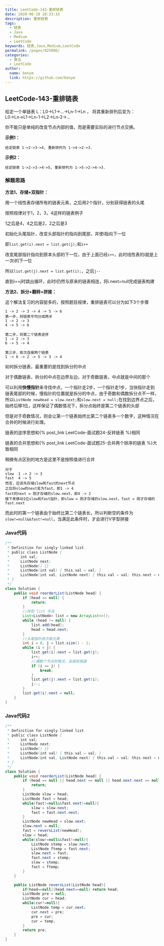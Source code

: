 ```yaml
---
title: LeetCode-143-重排链表
date: 2020-06-10 20:33:33
description: 重排链表
tags: 
  - 链表
  - Java
  - Medium
  - LeetCode
keywords: 链表,Java,Medium,LeetCode
permalink: /pages/825806/
categories: 
  - 算法
  - LeetCode
author: 
  name: benym
  link: https://github.com/benym
---
```


## LeetCode-143-重排链表

给定一个单链表 L：L0→L1→…→Ln-1→Ln ，
将其重新排列后变为： L0→Ln→L1→Ln-1→L2→Ln-2→…

你不能只是单纯的改变节点内部的值，而是需要实际的进行节点交换。

 <!--more-->

**示例1：**

```
给定链表 1->2->3->4, 重新排列为 1->4->2->3.
```

**示例2：**

```
给定链表 1->2->3->4->5, 重新排列为 1->5->2->4->3.
```

### 解题思路

**方法1、存储+双指针：**

用一个线性表存储所有的链表元素，之后用2个指针，分别获得链表的头尾

按照规律对于1，2，3，4这样的链表例子

1之后是4，4之后是2，2之后是3

初始化头尾指针，改变头部指针的指向到尾部，并使i指向下一位

即`list.get(i).next = list.get(j);`和`i++`

改变尾部指针指向到原本头部的下一位，由于上面已经`i++`，此时线性表的i就是上一次i的下一位

所以`list.get(j).next = list.get(i);`，之后`j--`

直到i==j时跳出循环，此时i仍然与原来的链表相连，将i.next=null完成链表构建

**方法2、拆分+翻转+拼接：**

这个解法复习的内容挺多的，按照题目规律，重排链表可以分为如下3个步骤

```
1 -> 2 -> 3 -> 4 -> 5 -> 6
第一步，将链表平均分成两半
1 -> 2 -> 3
4 -> 5 -> 6
    
第二步，将第二个链表逆序
1 -> 2 -> 3
6 -> 5 -> 4
    
第三步，依次连接两个链表
1 -> 6 -> 2 -> 5 -> 3 -> 4
```

如何拆分链表，最重要的是找到拆分的中点

对于偶数链表，拆分的中点在边界左边，对于奇数链表，中点就是中间的那个

可以利用**快慢指针**来寻找中点，一个指针走2步，一个指针走1步，当快指针走到链表尾部的时候，慢指针的位置就是拆分的中点，由于奇数和偶数拆分点不一样，所以`ListNode newHead = slow.next;`和`slow.next = null;`在找到边界点之后，始终后移1位，这样保证了偶数情况下，拆分点始终是第二个链表的头部

但是对于奇数情况，则会让第一个链表始终比第二个链表多一个数字，这种情况在合并的时候进行处理。

链表的逆序思想和{% post_link LeetCode-面试题24-反转链表 %}相同

链表的合并思想和{% post_link LeetCode-面试题25-合并两个排序的链表 %}大致相同

稍微有点区别的地方是这里不是按照值进行合并

```
对于
slow  1 -> 2 -> 3
fast  4 -> 5
而言，应该先存储slow和fast的next节点
之后将slow的next变为fast，即1 -> 4
fast的next = 刚才存储的slow.next，即4 -> 2
接下来移动1位slow和fast指针，即slow = 刚才存储的slow.next，fast = 刚才存储的fast.next
```

而此时的第一个链表由于始终比第二个链表长，所以判断空的条件为`slow!=null&&fast!=null`，当满足此条件时，才会进行V字型拼接

### Java代码

```java
/**
 * Definition for singly-linked list.
 * public class ListNode {
 *     int val;
 *     ListNode next;
 *     ListNode() {}
 *     ListNode(int val) { this.val = val; }
 *     ListNode(int val, ListNode next) { this.val = val; this.next = next; }
 * }
 */
class Solution {
    public void reorderList(ListNode head) {
        if (head == null) {
            return;
        }
        //存到 list 中去
        List<ListNode> list = new ArrayList<>();
        while (head != null) {
            list.add(head);
            head = head.next;
        }
        //头尾指针依次取元素
        int i = 0, j = list.size() - 1;
        while (i < j) {
            list.get(i).next = list.get(j);
            i++;
            //偶数个节点的情况，会提前相遇
            if (i == j) {
                break;
            }
            list.get(j).next = list.get(i);
            j--;
        }
        list.get(i).next = null;
    }
}
```

### Java代码2

```java
/**
 * Definition for singly-linked list.
 * public class ListNode {
 *     int val;
 *     ListNode next;
 *     ListNode() {}
 *     ListNode(int val) { this.val = val; }
 *     ListNode(int val, ListNode next) { this.val = val; this.next = next; }
 * }
 */
class Solution {
    public void reorderList(ListNode head) {
        if (head == null || head.next == null || head.next.next == null) {
            return;
        }
        ListNode slow = head;
        ListNode fast = head;
        while(fast!=null&&fast.next!=null){
            slow = slow.next;
            fast = fast.next.next;
        }
        ListNode newHead = slow.next;
        slow.next = null;
        fast = reversList(newHead);
        slow = head;
        while(slow!=null&&fast!=null){
            ListNode stemp = slow.next;
            ListNode ftemp = fast.next;
            slow.next = fast;
            fast.next = stemp;
            slow = stemp;
            fast = ftemp;
        }
    }

    public ListNode reversList(ListNode head){
        if(head==null||head.next==null) return head;
        ListNode pre = null;
        ListNode cur = head;
        while(cur!=null){
            ListNode temp = cur.next;
            cur.next = pre;
            pre = cur;
            cur = temp;
        }
        return pre;
    }
}
```

